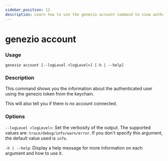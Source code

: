 ```yaml
---
sidebar_position: 12
description: Learn how to use the genezio account command to view authenticated user information and manage your Genezio account.
---
```


# genezio account

<head>
  <title>genezio account CLI Command</title>
</head>

### Usage

`genezio account [--logLevel <logLevel>] [-h | --help]`

### Description

This command shows you the information about the authenticated user using the genezio token from the keychain.

This will also tell you if there is no account connected.

### Options

`--logLevel <logLevel>`: Set the verbosity of the output. The supported values are: `trace/debug/info/warn/error`. If you don't specify this argument, the default value used is `info`.

`-h | --help`: Display a help message for more information on each argument and how to use it.
